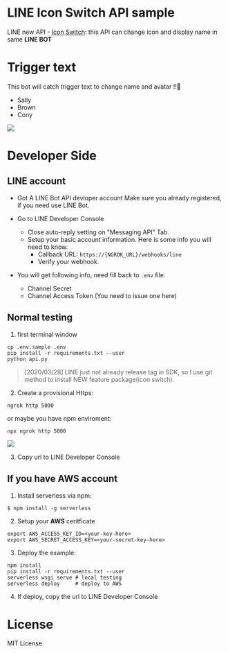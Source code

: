
# LINE Icon Switch API sample

LINE new API - [Icon Switch](https://developers.line.biz/zh-hant/reference/messaging-api/#icon-nickname-switch): this API can change icon and display name in same **LINE BOT**

# Trigger text
This bot will catch trigger text to change name and avatar !!🎉
- Sally
- Brown
- Cony

![](https://i.imgur.com/TbtdNFjl.png)

# Developer Side

## LINE account

- Got A LINE Bot API devloper account
Make sure you already registered, if you need use LINE Bot.


- Go to LINE Developer Console
    - Close auto-reply setting on "Messaging API" Tab.
    - Setup your basic account information. Here is some info you will need to know.
        - Callback URL: `https://{NGROK_URL}/webhooks/line`
        - Verify your webhook.
- You will get following info, need fill back to `.env` file.
    - Channel Secret
    - Channel Access Token (You need to issue one here)

## Normal testing

1. first terminal window
```
cp .env.sample .env
pip install -r requirements.txt --user
python api.py
```

> [2020/03/28] LINE just not already release tag in SDK, so I use git method to install NEW feature package(icon switch).
2. Create a provisional Https:

```
ngrok http 5000
```

or maybe you have npm enviroment:

```
npx ngrok http 5000
```
![](https://i.imgur.com/azVdG8j.png)

3. Copy url to LINE Developer Console

## If you have AWS account
1. Install serverless via npm:

```bash=
$ npm install -g serverless
```

2. Setup your **AWS** ceritficate

```bash=
export AWS_ACCESS_KEY_ID=<your-key-here>
export AWS_SECRET_ACCESS_KEY=<your-secret-key-here>
```

3. Deploy the example:

```bash=
npm install
pip install -r requirements.txt --user
serverless wsgi serve # local testing
serverless deploy     # deploy to AWS
```

4. If deploy, copy the url to LINE Developer Console
# License

MIT License

